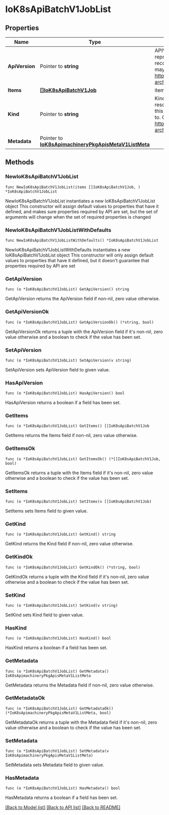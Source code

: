 # IoK8sApiBatchV1JobList

## Properties

Name | Type | Description | Notes
------------ | ------------- | ------------- | -------------
**ApiVersion** | Pointer to **string** | APIVersion defines the versioned schema of this representation of an object. Servers should convert recognized schemas to the latest internal value, and may reject unrecognized values. More info: https://git.k8s.io/community/contributors/devel/sig-architecture/api-conventions.md#resources | [optional] 
**Items** | [**[]IoK8sApiBatchV1Job**](IoK8sApiBatchV1Job.md) | items is the list of Jobs. | 
**Kind** | Pointer to **string** | Kind is a string value representing the REST resource this object represents. Servers may infer this from the endpoint the client submits requests to. Cannot be updated. In CamelCase. More info: https://git.k8s.io/community/contributors/devel/sig-architecture/api-conventions.md#types-kinds | [optional] 
**Metadata** | Pointer to [**IoK8sApimachineryPkgApisMetaV1ListMeta**](IoK8sApimachineryPkgApisMetaV1ListMeta.md) |  | [optional] 

## Methods

### NewIoK8sApiBatchV1JobList

`func NewIoK8sApiBatchV1JobList(items []IoK8sApiBatchV1Job, ) *IoK8sApiBatchV1JobList`

NewIoK8sApiBatchV1JobList instantiates a new IoK8sApiBatchV1JobList object
This constructor will assign default values to properties that have it defined,
and makes sure properties required by API are set, but the set of arguments
will change when the set of required properties is changed

### NewIoK8sApiBatchV1JobListWithDefaults

`func NewIoK8sApiBatchV1JobListWithDefaults() *IoK8sApiBatchV1JobList`

NewIoK8sApiBatchV1JobListWithDefaults instantiates a new IoK8sApiBatchV1JobList object
This constructor will only assign default values to properties that have it defined,
but it doesn't guarantee that properties required by API are set

### GetApiVersion

`func (o *IoK8sApiBatchV1JobList) GetApiVersion() string`

GetApiVersion returns the ApiVersion field if non-nil, zero value otherwise.

### GetApiVersionOk

`func (o *IoK8sApiBatchV1JobList) GetApiVersionOk() (*string, bool)`

GetApiVersionOk returns a tuple with the ApiVersion field if it's non-nil, zero value otherwise
and a boolean to check if the value has been set.

### SetApiVersion

`func (o *IoK8sApiBatchV1JobList) SetApiVersion(v string)`

SetApiVersion sets ApiVersion field to given value.

### HasApiVersion

`func (o *IoK8sApiBatchV1JobList) HasApiVersion() bool`

HasApiVersion returns a boolean if a field has been set.

### GetItems

`func (o *IoK8sApiBatchV1JobList) GetItems() []IoK8sApiBatchV1Job`

GetItems returns the Items field if non-nil, zero value otherwise.

### GetItemsOk

`func (o *IoK8sApiBatchV1JobList) GetItemsOk() (*[]IoK8sApiBatchV1Job, bool)`

GetItemsOk returns a tuple with the Items field if it's non-nil, zero value otherwise
and a boolean to check if the value has been set.

### SetItems

`func (o *IoK8sApiBatchV1JobList) SetItems(v []IoK8sApiBatchV1Job)`

SetItems sets Items field to given value.


### GetKind

`func (o *IoK8sApiBatchV1JobList) GetKind() string`

GetKind returns the Kind field if non-nil, zero value otherwise.

### GetKindOk

`func (o *IoK8sApiBatchV1JobList) GetKindOk() (*string, bool)`

GetKindOk returns a tuple with the Kind field if it's non-nil, zero value otherwise
and a boolean to check if the value has been set.

### SetKind

`func (o *IoK8sApiBatchV1JobList) SetKind(v string)`

SetKind sets Kind field to given value.

### HasKind

`func (o *IoK8sApiBatchV1JobList) HasKind() bool`

HasKind returns a boolean if a field has been set.

### GetMetadata

`func (o *IoK8sApiBatchV1JobList) GetMetadata() IoK8sApimachineryPkgApisMetaV1ListMeta`

GetMetadata returns the Metadata field if non-nil, zero value otherwise.

### GetMetadataOk

`func (o *IoK8sApiBatchV1JobList) GetMetadataOk() (*IoK8sApimachineryPkgApisMetaV1ListMeta, bool)`

GetMetadataOk returns a tuple with the Metadata field if it's non-nil, zero value otherwise
and a boolean to check if the value has been set.

### SetMetadata

`func (o *IoK8sApiBatchV1JobList) SetMetadata(v IoK8sApimachineryPkgApisMetaV1ListMeta)`

SetMetadata sets Metadata field to given value.

### HasMetadata

`func (o *IoK8sApiBatchV1JobList) HasMetadata() bool`

HasMetadata returns a boolean if a field has been set.


[[Back to Model list]](../README.md#documentation-for-models) [[Back to API list]](../README.md#documentation-for-api-endpoints) [[Back to README]](../README.md)


